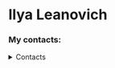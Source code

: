 # Ilya Leanovich

### My contacts:

<details>
   <summary>Contacts</summary>

1. Phone - +375257414527
   <br>
2. Viber - +375257414527
   <br>
3. Skype - +375257414527
   <br>
4. E-mail - leanovich.ilya@gmail.com

   </details>